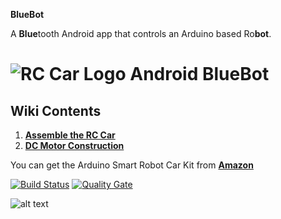 **BlueBot**

A **Blue**tooth Android app that controls an Arduino based Ro**bot**.
# ![RC Car Logo](https://github.com/fouliex/AndroidRcCar/blob/master/resources/images/RobotCarLogo.jpg) Android BlueBot
## Wiki Contents
1. [**Assemble the RC Car**](https://github.com/fouliex/AndroidRcCar/wiki/Assemble-the-RC-Car)
2. [**DC Motor Construction**](https://github.com/fouliex/AndroidRcCar/wiki/RC-DC-Motor-Construction)

You can get the Arduino Smart Robot Car Kit from [**Amazon**](https://www.amazon.com/gp/product/B01DPH0SWY/ref=oh_aui_detailpage_o00_s00?ie=UTF8&psc=1)

[![Build Status](https://travis-ci.org/fouliex/BlueBot.svg?branch=master)](https://travis-ci.org/fouliex/BlueBot)
[![Quality Gate](https://sonarcloud.io/api/badges/gate?key=bluebotkey)](https://sonarcloud.io/dashboard?id=bluebotkey)
 

[image_0]: ./resources/images/bluebot.gif
![alt text][image_0] 

